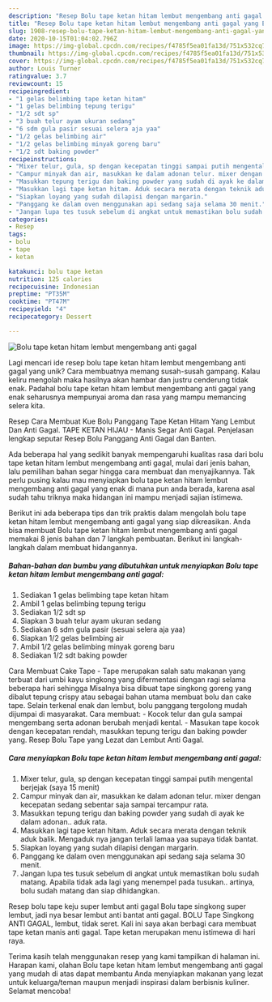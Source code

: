 ```yaml
---
description: "Resep Bolu tape ketan hitam lembut mengembang anti gagal yang Enak"
title: "Resep Bolu tape ketan hitam lembut mengembang anti gagal yang Enak"
slug: 1908-resep-bolu-tape-ketan-hitam-lembut-mengembang-anti-gagal-yang-enak
date: 2020-10-15T01:04:02.796Z
image: https://img-global.cpcdn.com/recipes/f4785f5ea01fa13d/751x532cq70/bolu-tape-ketan-hitam-lembut-mengembang-anti-gagal-foto-resep-utama.jpg
thumbnail: https://img-global.cpcdn.com/recipes/f4785f5ea01fa13d/751x532cq70/bolu-tape-ketan-hitam-lembut-mengembang-anti-gagal-foto-resep-utama.jpg
cover: https://img-global.cpcdn.com/recipes/f4785f5ea01fa13d/751x532cq70/bolu-tape-ketan-hitam-lembut-mengembang-anti-gagal-foto-resep-utama.jpg
author: Louis Turner
ratingvalue: 3.7
reviewcount: 15
recipeingredient:
- "1 gelas belimbing tape ketan hitam"
- "1 gelas belimbing tepung terigu"
- "1/2 sdt sp"
- "3 buah telur ayam ukuran sedang"
- "6 sdm gula pasir sesuai selera aja yaa"
- "1/2 gelas belimbing air"
- "1/2 gelas belimbing minyak goreng baru"
- "1/2 sdt baking powder"
recipeinstructions:
- "Mixer telur, gula, sp dengan kecepatan tinggi sampai putih mengental berjejak (saya 15 menit)"
- "Campur minyak dan air, masukkan ke dalam adonan telur. mixer dengan kecepatan sedang sebentar saja sampai tercampur rata."
- "Masukkan tepung terigu dan baking powder yang sudah di ayak ke dalam adonan.. aduk rata."
- "Masukkan lagi tape ketan hitam. Aduk secara merata dengan teknik aduk balik. Mengaduk nya jangan terlali lamaa yaa supaya tidak bantat."
- "Siapkan loyang yang sudah dilapisi dengan margarin."
- "Panggang ke dalam oven menggunakan api sedang saja selama 30 menit."
- "Jangan lupa tes tusuk sebelum di angkat untuk memastikan bolu sudah matang. Apabila tidak ada lagi yang menempel pada tusukan.. artinya, bolu sudah matang dan siap dihidangkan."
categories:
- Resep
tags:
- bolu
- tape
- ketan

katakunci: bolu tape ketan 
nutrition: 125 calories
recipecuisine: Indonesian
preptime: "PT35M"
cooktime: "PT47M"
recipeyield: "4"
recipecategory: Dessert

---
```



![Bolu tape ketan hitam lembut mengembang anti gagal](https://img-global.cpcdn.com/recipes/f4785f5ea01fa13d/751x532cq70/bolu-tape-ketan-hitam-lembut-mengembang-anti-gagal-foto-resep-utama.jpg)

Lagi mencari ide resep bolu tape ketan hitam lembut mengembang anti gagal yang unik? Cara membuatnya memang susah-susah gampang. Kalau keliru mengolah maka hasilnya akan hambar dan justru cenderung tidak enak. Padahal bolu tape ketan hitam lembut mengembang anti gagal yang enak seharusnya mempunyai aroma dan rasa yang mampu memancing selera kita.

Resep Cara Membuat Kue Bolu Panggang Tape Ketan Hitam Yang Lembut Dan Anti Gagal. TAPE KETAN HIJAU - Manis Segar Anti Gagal. Penjelasan lengkap seputar Resep Bolu Panggang Anti Gagal dan Banten.

Ada beberapa hal yang sedikit banyak mempengaruhi kualitas rasa dari bolu tape ketan hitam lembut mengembang anti gagal, mulai dari jenis bahan, lalu pemilihan bahan segar hingga cara membuat dan menyajikannya. Tak perlu pusing kalau mau menyiapkan bolu tape ketan hitam lembut mengembang anti gagal yang enak di mana pun anda berada, karena asal sudah tahu triknya maka hidangan ini mampu menjadi sajian istimewa.


Berikut ini ada beberapa tips dan trik praktis dalam mengolah bolu tape ketan hitam lembut mengembang anti gagal yang siap dikreasikan. Anda bisa membuat Bolu tape ketan hitam lembut mengembang anti gagal memakai 8 jenis bahan dan 7 langkah pembuatan. Berikut ini langkah-langkah dalam membuat hidangannya.

<!--inarticleads1-->

##### Bahan-bahan dan bumbu yang dibutuhkan untuk menyiapkan Bolu tape ketan hitam lembut mengembang anti gagal:

1. Sediakan 1 gelas belimbing tape ketan hitam
1. Ambil 1 gelas belimbing tepung terigu
1. Sediakan 1/2 sdt sp
1. Siapkan 3 buah telur ayam ukuran sedang
1. Sediakan 6 sdm gula pasir (sesuai selera aja yaa)
1. Siapkan 1/2 gelas belimbing air
1. Ambil 1/2 gelas belimbing minyak goreng baru
1. Sediakan 1/2 sdt baking powder


Cara Membuat Cake Tape - Tape merupakan salah satu makanan yang terbuat dari umbi kayu singkong yang difermentasi dengan ragi selama beberapa hari sehingga Misalnya bisa dibuat tape singkong goreng yang dibalut tepung crispy atau sebagai bahan utama membuat bolu dan cake tape. Selain terkenal enak dan lembut, bolu panggang tergolong mudah dijumpai di masyarakat. Cara membuat: - Kocok telur dan gula sampai mengembang serta adonan berubah menjadi kental. - Masukan tape kocok dengan kecepatan rendah, masukkan tepung terigu dan baking powder yang. Resep Bolu Tape yang Lezat dan Lembut Anti Gagal. 

<!--inarticleads2-->

##### Cara menyiapkan Bolu tape ketan hitam lembut mengembang anti gagal:

1. Mixer telur, gula, sp dengan kecepatan tinggi sampai putih mengental berjejak (saya 15 menit)
1. Campur minyak dan air, masukkan ke dalam adonan telur. mixer dengan kecepatan sedang sebentar saja sampai tercampur rata.
1. Masukkan tepung terigu dan baking powder yang sudah di ayak ke dalam adonan.. aduk rata.
1. Masukkan lagi tape ketan hitam. Aduk secara merata dengan teknik aduk balik. Mengaduk nya jangan terlali lamaa yaa supaya tidak bantat.
1. Siapkan loyang yang sudah dilapisi dengan margarin.
1. Panggang ke dalam oven menggunakan api sedang saja selama 30 menit.
1. Jangan lupa tes tusuk sebelum di angkat untuk memastikan bolu sudah matang. Apabila tidak ada lagi yang menempel pada tusukan.. artinya, bolu sudah matang dan siap dihidangkan.


Resep bolu tape keju super lembut anti gagal Bolu tape singkong super lembut, jadi nya besar lembut anti bantat anti gagal. BOLU Tape Singkong ANTI GAGAL, lembut, tidak seret. Kali ini saya akan berbagi cara membuat tape ketan manis anti gagal. Tape ketan merupakan menu istimewa di hari raya. 

Terima kasih telah menggunakan resep yang kami tampilkan di halaman ini. Harapan kami, olahan Bolu tape ketan hitam lembut mengembang anti gagal yang mudah di atas dapat membantu Anda menyiapkan makanan yang lezat untuk keluarga/teman maupun menjadi inspirasi dalam berbisnis kuliner. Selamat mencoba!

